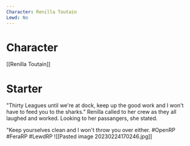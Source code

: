 ```yaml
---
Character: Renilla Toutain
Lewd: No
---
```

# Character
[[Renilla Toutain]]

# Starter
"Thirty Leagues until we're at dock, keep up the good work and I won't have to feed you to the sharks." Renilla called to her crew as they all laughed and worked. Looking to her passangers, she stated.

"Keep yourselves clean and I won't throw you over either.
#OpenRP #FeraRP #LewdRP 
![[Pasted image 20230224170246.jpg]]